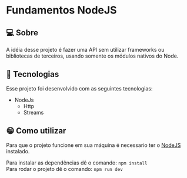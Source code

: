 <h1>Fundamentos NodeJS</h1>

## 💻 Sobre

A idéia desse projeto é fazer uma API sem utilizar frameworks ou bibliotecas de terceiros, usando somente os módulos nativos do Node.

## 🚀 Tecnologias

Esse projeto foi desenvolvido com as seguintes tecnologias:

- NodeJs
    - Http
    - Streams


## 😁 Como utilizar

Para que o projeto funcione em sua máquina é necessario ter o [NodeJS](https://nodejs.org/en/) instalado.
<br>

Para instalar as dependências dê o comando: `npm install`
<br>
Para rodar o projeto dê o comando: `npm run dev`
<br>